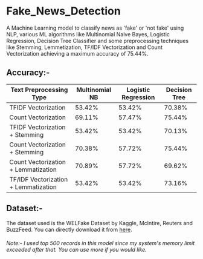 # Fake_News_Detection
A Machine Learning model to classify news as 'fake' or 'not fake' using NLP,  various ML algorithms like Multinomial Naive Bayes, Logistic Regression, Decision Tree Classifier and some preprocessing techniques like Stemming, Lemmetization, TF/IDF Vectorization and Count Vectorization achieving a maximum accuracy of 75.44%.
## Accuracy:-
| Text Preprocessing Type              | Multinomial NB | Logistic Regression | Decision Tree |
|--------------------------------------|----------------|---------------------|---------------|
| TFIDF Vectorization                  | 53.42%         | 53.42%              | 70.38%        |
| Count Vectorization                  | 69.11%         | 57.47%              | 75.44%        |
| TFIDF Vectorization + Stemming       | 53.42%         | 53.42%              | 70.13%        |
| Count Vectorization + Stemming       | 70.38%         | 57.72%              | 75.44%        |
| Count Vectorization + Lemmatization  | 70.89%         | 57.72%              | 69.62%        |
| TF/IDF Vectorization + Lemmatization | 53.42%         | 53.42%              | 73.16%        |
## Dataset:-
The dataset used is the WELFake Dataset by Kaggle, McIntire, Reuters and BuzzFeed. You can directly download it from [here](https://www.kaggle.com/datasets/saurabhshahane/fake-news-classification).
###### Note:- I used top 500 records in this model since my system's memory limit exceeded after that. You can use more if you would like.
